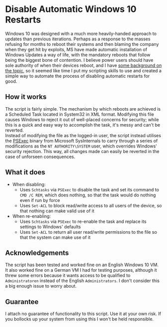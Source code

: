 # Disable Automatic Windows 10 Restarts
Windows 10 was designed with a much more heavily-handed approach to updates than previous iterations. Perhaps as a response to the masses refusing for months to reboot their systems and then blaming the company when they get hit by exploits, MS have made automatic installation of Windows Updates a way of life, with the mandatory reboots that follow being the biggest bone of contention.
I believe power users should have sole authority of when their devices reboot, and I have [some background on the topic](https://superuser.com/questions/973009/conclusively-stop-wake-timers-from-waking-windows-10-desktop), so it seemed like time I put my scripting skills to use and created a simple way to automate the process of disabling automatic restarts for good.

## How it works
The script is fairly simple. The mechanism by which reboots are achieved is a Scheduled Task located in System32 in XML format. Modifying this file causes Windows to reject it out of well-placed concerns for security; while this is a quick and easy way to accomplish the task, it's messy and can't be reverted.  
Instead of modifying the file as the logged-in user, the script instead utilises the [PSExec](https://docs.microsoft.com/en-us/sysinternals/downloads/psexec) binary from Microsoft SysInternals to carry through a series of modifications as the `NT AUTHORITY\SYSTEM` user, which overrides Windows' security rejection. This way, all changes made can easily be reverted in the case of unforseen consequences.

## What it does
- When disabling:
    - Uses `Schtasks` via `PSExec` to disable the task and set its command to `CMD /C REM`, which does nothing, so that the task would do nothing even if run by force
    - Uses `Set-ACL` to block read/write access to all users of the device, so that nothing can make valid use of it
- When re-enabling:
    - Uses `Schtasks` via `PSExec` to re-enable the task and replace its settings to Windows' defaults
    - Uses `Set-ACL` to return all user read/write permissions to the file so that the system can make use of it

## Acknowledgements
The script has been tested and worked fine on an English Windows 10 VM. It also worked fine on a German VM I had for testing purposes, although it threw some errors because it wants access to be qualified to `Administratoren` instead of the English `Administrators`. I don't consider this a big enough issue to worry about.

## Guarantee
I attach no guarantee of functionality to this script. Use it at your own risk. If you bollocks up your system from using this I won't be held responsible.
